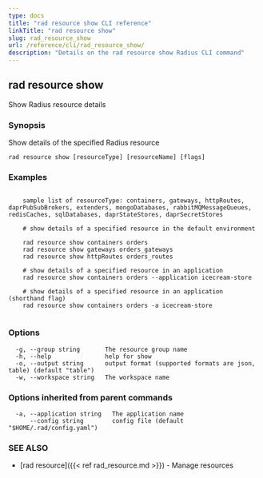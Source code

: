 ```yaml
---
type: docs
title: "rad resource show CLI reference"
linkTitle: "rad resource show"
slug: rad_resource_show
url: /reference/cli/rad_resource_show/
description: "Details on the rad resource show Radius CLI command"
---
```

## rad resource show

Show Radius resource details

### Synopsis

Show details of the specified Radius resource

```
rad resource show [resourceType] [resourceName] [flags]
```

### Examples

```

	sample list of resourceType: containers, gateways, httpRoutes, daprPubSubBrokers, extenders, mongoDatabases, rabbitMQMessageQueues, redisCaches, sqlDatabases, daprStateStores, daprSecretStores

	# show details of a specified resource in the default environment

	rad resource show containers orders
	rad resource show gateways orders_gateways
	rad resource show httpRoutes orders_routes

	# show details of a specified resource in an application
	rad resource show containers orders --application icecream-store
	
	# show details of a specified resource in an application (shorthand flag)
	rad resource show containers orders -a icecream-store 
	
```

### Options

```
  -g, --group string       The resource group name
  -h, --help               help for show
  -o, --output string      output format (supported formats are json, table) (default "table")
  -w, --workspace string   The workspace name
```

### Options inherited from parent commands

```
  -a, --application string   The application name
      --config string        config file (default "$HOME/.rad/config.yaml")
```

### SEE ALSO

* [rad resource]({{< ref rad_resource.md >}})	 - Manage resources

